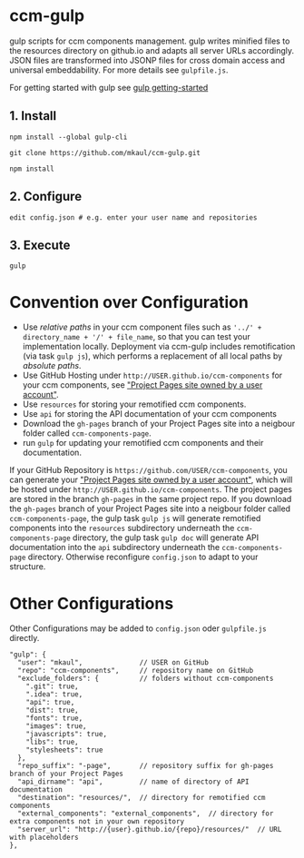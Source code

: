 # ccm-gulp
gulp scripts for ccm components management. gulp writes minified files to the resources directory on github.io and adapts all server URLs accordingly. JSON files are transformed into JSONP files for cross domain access and universal embeddability. For more details see `gulpfile.js`. 

For getting started with gulp see [gulp getting-started](https://github.com/gulpjs/gulp/blob/master/docs/getting-started.md)

## 1. Install

    npm install --global gulp-cli

    git clone https://github.com/mkaul/ccm-gulp.git
    
    npm install
    
## 2. Configure
    
    edit config.json # e.g. enter your user name and repositories  
    
## 3. Execute
        
    gulp
    
    
# Convention over Configuration
- Use *relative paths* in your ccm component files such as `'../' + directory_name + '/' + file_name`, so that you can test your implementation locally. Deployment via ccm-gulp includes remotification (via task `gulp js`), which performs a replacement of all local paths by *absolute paths*.
- Use GitHub Hosting under `http://USER.github.io/ccm-components` for your ccm components, see ["Project Pages site owned by a user account"](https://help.github.com/articles/user-organization-and-project-pages/).
- Use `resources` for storing your remotified ccm components.
- Use `api` for storing the API documentation of your ccm components 
- Download the `gh-pages` branch of your Project Pages site into a neigbour folder called `ccm-components-page`.
- run `gulp` for updating your remotified ccm components and their documentation. 

If your GitHub Repository is `https://github.com/USER/ccm-components`, you can generate your ["Project Pages site owned by a user account"](https://help.github.com/articles/user-organization-and-project-pages/), which will be hosted under `http://USER.github.io/ccm-components`. The project pages are stored in the branch `gh-pages` in the same project repo. If you download the `gh-pages` branch of your Project Pages site into a neigbour folder called `ccm-components-page`, the gulp task `gulp js` will generate remotified components into the `resources` subdirectory underneath the `ccm-components-page` directory, the gulp task `gulp doc` will generate API documentation into the `api` subdirectory underneath the `ccm-components-page` directory. Otherwise reconfigure `config.json` to adapt to your structure.
 
# Other Configurations
Other Configurations may be added to `config.json` oder `gulpfile.js`  directly.

    "gulp": {
      "user": "mkaul",              // USER on GitHub
      "repo": "ccm-components",     // repository name on GitHub
      "exclude_folders": {          // folders without ccm-components 
        ".git": true,
        ".idea": true,
        "api": true,
        "dist": true,
        "fonts": true,
        "images": true,
        "javascripts": true,
        "libs": true,
        "stylesheets": true
      },
      "repo_suffix": "-page",       // repository suffix for gh-pages branch of your Project Pages
      "api_dirname": "api",         // name of directory of API documentation
      "destination": "resources/",  // directory for remotified ccm components
      "external_components": "external_components",  // directory for extra components not in your own repository
      "server_url": "http://{user}.github.io/{repo}/resources/"  // URL with placeholders
    },